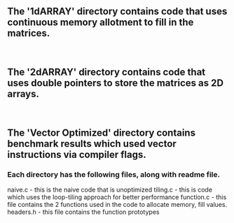 ## The '1dARRAY' directory contains code that uses continuous memory allotment to fill in the matrices. 
<br/>

## The '2dARRAY' directory contains code that uses double pointers to store the matrices as 2D arrays.
<br/>

## The 'Vector Optimized' directory contains benchmark results which used vector instructions via compiler flags.

### Each directory has the following files, along with readme file. 
naive.c - this is the naive code that is unoptimized
tiling.c - this is code which uses the loop-tiling approach for better performance
function.c - this file contains the 2 functions used in the code to allocate memory, fill values. 
headers.h - this file contains the function prototypes
